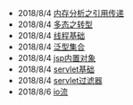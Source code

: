 - 2018/8/4 [内存分析之引用传递](http://www.evernote.com/l/At5pLx7cfmNPVaZMx4MEBx2ElG3i6gVYj5M/)
- 2018/8/4 [多态之转型](http://www.evernote.com/l/At6j0sU_v6ROSZVcPeXu1p0u-nUh8zdaW20/)
- 2018/8/4 [线程基础](http://www.evernote.com/l/At78lqG5Ss9AJoUoKwU2LT02L28-Dgn2j7A/)
- 2018/8/4 [泛型集合](http://www.evernote.com/l/At4AWKLxgp1KWqhUSu_fXtjg6inyyGJTibM/)
- 2018/8/4 [jsp内置对象](http://www.evernote.com/l/At5pLmETBeFGBafI4Ad-tcYNGognOGU7er4/)
- 2018/8/4 [servlet基础](http://www.evernote.com/l/At70VZBYMBlNc4HPHVrCyXNH8SHz6WJMMM4/)
- 2018/8/4 [servlet过滤器](http://www.evernote.com/l/At5Gc1gHY3BLP4ls2OlhFRQDvt91dhwsov0/)
- 2018/8/6 [io流](http://www.evernote.com/l/At5GcMnowtZMUL8ZhYroH6ubQ0cNq9oeVEc/)